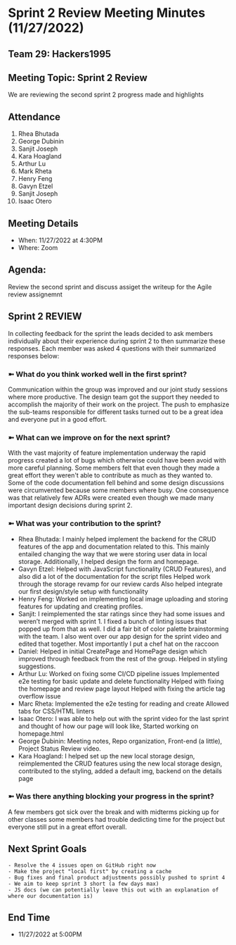 # Sprint 2 Review Meeting Minutes (11/27/2022)
## Team 29: Hackers1995
## Meeting Topic: Sprint 2 Review
We are reviewing the second sprint 2 progress made and highlights 

## Attendance
1. Rhea Bhutada
2. George Dubinin
3. Sanjit Joseph
4. Kara Hoagland
5. Arthur Lu
6. Mark Rheta
7. Henry Feng
8. Gavyn Etzel
9. Sanjit Joseph
10. Isaac Otero

## Meeting Details
- When: 11/27/2022 at 4:30PM
- Where: Zoom

## Agenda:
Review the second sprint and discuss assiget the writeup for the Agile review assignemnt

## Sprint 2 REVIEW
In collecting feedback for the sprint the leads decided to ask members individually about their experience during sprint 2 to then summarize these responses. Each member was asked 4 questions with their summarized responses below:

### ➼ What do you think worked well in the first sprint?
Communication within the group was improved and our joint study sessions where more productive. The design team got the support they needed to accomplish the majority of their work on the project. The push to emphasize the sub-teams responsible for different tasks turned out to be a great idea and everyone put in a good effort. 

### ➼ What can we improve on for the next sprint?
With the vast majority of feature implementation underway the rapid progress created a lot of bugs which otherwise could have been avoid with more careful planning. Some members felt that even though they made a great effort they weren't able to contribute as much as they wanted to. Some of the code documentation fell behind and some design discussions were circumvented because some members where busy. One consequence was that relatively few ADRs were created even though we made many important design decisions during sprint 2.

### ➼ What was your contribution to the sprint?
* Rhea Bhutada: I mainly helped implement the backend for the CRUD features of the app and documentation related to this. This mainly entailed changing the way that we were storing user data in local storage. Additionally, I helped design the form and homepage.
* Gavyn Etzel: Helped with JavaScript functionality (CRUD Features), and also did a lot of the documentation for the script files
Helped work through the storage revamp for our review cards
Also helped integrate our first design/style setup with functionality
* Henry Feng: Worked on implementing local image uploading and storing features for updating and creating profiles.
* Sanjit: I reimplemented the star ratings since they had some issues and weren’t merged with sprint 1. I fixed a bunch of linting issues that popped up from that as well. I did a fair bit of color palette brainstorming with the team. I also went over our app design for the sprint video and edited that together. Most importantly I put a chef hat on the raccoon
* Daniel: Helped in initial CreatePage and HomePage design which improved through feedback from the rest of the group. 
Helped in styling suggestions.  
* Arthur Lu: Worked on fixing some CI/CD pipeline issues
Implemented e2e testing for basic update and delete functionality
Helped with fixing the homepage and review page layout 
Helped with fixing the article tag overflow issue
* Marc Rheta: Implemented the e2e testing for reading and create
Allowed tabs for CSS/HTML linters
* Isaac Otero: I was able to help out with the sprint video for the last sprint and thought of how our page will look like, Started working on homepage.html
* George Dubinin: Meeting notes, Repo organization, Front-end (a little), Project Status Review video.
* Kara Hoagland: I helped set up the new local storage design, reimplemented the CRUD features using the new local storage design, contributed to the styling, added a default img, backend on the details page 

### ➼ Was there anything blocking your progress in the sprint?
A few members got sick over the break and with midterms picking up for other classes some members had trouble dedicting time for the project but everyone still put in a great effort overall.

## Next Sprint Goals
    - Resolve the 4 issues open on GitHub right now
    - Make the project "local first" by creating a cache 
    - Bug fixes and final product adjustments possibly pushed to sprint 4
    - We aim to keep sprint 3 short (a few days max)
    - JS docs (we can potentially leave this out with an explanation of where our documentation is)
## End Time
- 11/27/2022 at 5:00PM